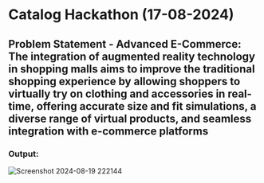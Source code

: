 # Catalog Hackathon (17-08-2024)

## Problem Statement - Advanced E-Commerce: The integration of augmented reality technology in shopping malls aims to improve the traditional shopping experience by allowing shoppers to virtually try on clothing and accessories in real-time, offering accurate size and fit simulations, a diverse range of virtual products, and seamless integration with e-commerce platforms

### Output:
![Screenshot 2024-08-19 222144](https://github.com/user-attachments/assets/2fe29ffc-e393-489e-afc2-6078f21e031d)
